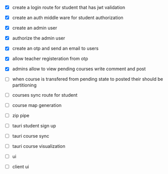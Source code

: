 - [x] create a login route for student that has jwt validation
- [x] create an auth middle ware for student authorization
- [x] create an admin user
- [x] authorize the admin user
- [x] create an otp and send an email to users 
- [x] allow teacher registeration from otp
- [x] admins allow to view pending courses write comment and post
- [ ] when course is transfered from pending state to posted their should be partitioning
- [ ] courses sync route for student
- [ ] course map generation
- [ ] zip pipe
- [ ] tauri student sign up
- [ ] tauri course sync
- [ ] tauri course visualization
- [ ] ui
- [ ] client ui 

